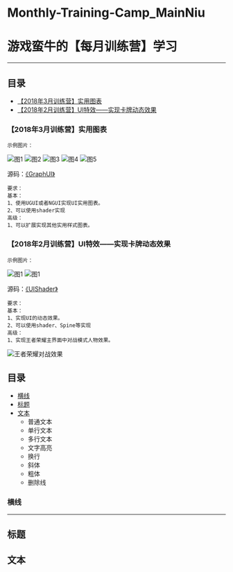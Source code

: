 # Monthly-Training-Camp_MainNiu
游戏蛮牛的【每月训练营】学习
==
****
## 目录
* [【2018年3月训练营】实用图表](#【2018年3月训练营】实用图表)
* [【2018年2月训练营】UI特效——实现卡牌动态效果](#【2018年2月训练营】UI特效——实现卡牌动态效果)

### 【2018年3月训练营】实用图表
    示例图片：
   ![图1](http://img.manew.com/data/attachment/forum/201803/02/083153kv6vdt55ktttfhlt.png.thumb.jpg) ![图2](http://img.manew.com/data/attachment/forum/201803/02/083153ujw9uuyc1j1a1bx7.png.thumb.jpg) ![图3](http://img.manew.com/data/attachment/forum/201803/02/083154pm8oe4d8emj9bmmp.png.thumb.jpg) ![图4](http://img.manew.com/data/attachment/forum/201803/02/083154pwhdn8anxncwlkko.png.thumb.jpg) ![图5](http://img.manew.com/data/attachment/forum/201803/02/083154m122hg4ghb1200rg.png.thumb.jpg)
   
   源码：[《GraphUI》](https://github.com/lingbaoer/Monthly-Training-Camp_MainNiu/tree/master/GraphUI)
    
    要求：
    基本：
    1、使用UGUI或者NGUI实现UI实用图表。
    2、可以使用shader实现
    高级：
    1、可以扩展实现其他实用样式图表。
    
### 【2018年2月训练营】UI特效——实现卡牌动态效果
    示例图片：
   ![图1](http://img.manew.com/data/attachment/forum/201802/02/152117l5t83xlsphh38xhh.gif) ![图1](http://img.manew.com/data/attachment/forum/201802/02/152133qyomvxgo7ad77jgs.gif)
    
   源码：[《UIShader》](https://github.com/lingbaoer/Monthly-Training-Camp_MainNiu/tree/master/UIShader)
    
    要求：
    基本：
    1、实现UI的动态效果。
    2、可以使用shader、Spine等实现
    高级：
    1、实现王者荣耀主界面中对战模式人物效果。
    
![王者荣耀对战效果](http://img.manew.com/data/attachment/forum/201802/02/152400jq3qqq85c75qke95.gif)

## 目录
* [横线](#横线)
* [标题](#标题)
* [文本](#文本)
    * 普通文本
    * 单行文本
    * 多行文本
    * 文字高亮
    * 换行
    * 斜体
    * 粗体
    * 删除线
    
### 横线
-----------


标题
------


文本
------

    
    
